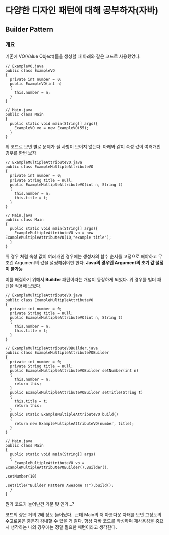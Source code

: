 # 다양한 디자인 패턴에 대해 공부하자(자바)

## Builder Pattern 
### 개요
기존에 VO(Value Object)들을 생성할 때 아래와 같은 코드르 사용했었다.
```
// ExampleVO.java
public class ExampleVO
{
  private int number = 0;
  public ExampleVO(int n)
  {
    this.number = n;
  }
}

// Main.java
public class Main
{
  public static void main(String[] args){
    ExampleVO vo = new ExampleVO(55);
  }
}
```

위 코드르 보면 별로 문제가 될 사항이 보이지 않는다.
아래와 같이 속성 값이 여러개인 경우를 한번 보자
```
// ExampleMultipleAttributeVO.java
public class ExampleMultipleAttributeVO
{
  private int number = 0;
  private String title = null;
  public ExampleMultipleAttributeVO(int n, String t)
  {
    this.number = n;
    this.title = t;
  }
}

// Main.java
public class Main
{
  public static void main(String[] args){
    ExampleMultipleAttributeVO vo = new ExampleMultipleAttributeVO(10,"example title");
  }
}
```

위 경우 처럼 속성 값이 여러개인 경우에는 생성자의 함수 순서를 고정으로 해야하고 무조건 Argument의 값을 설정해줘야만 한다.
**Java의 경우엔 Argument의 초기 값 설정이 불가능**

이를 해결하기 위해서 **Builder** 패턴이라는 개념이 등장하게 되었다.
위 경우를 빌더 패턴을 적용해 보았다.

```
// ExampleMultipleAttributeVO.java
public class ExampleMultipleAttributeVO
{
  private int number = 0;
  private String title = null;
  public ExampleMultipleAttributeVO(int n, String t)
  {
    this.number = n;
    this.title = t;
  }
}

// ExampleMultipleAttributeVOBuilder.java
public class ExampleMultipleAttributeVOBuilder
{
  private int number = 0;
  private String title = null;
  public ExampleMultipleAttributeVOBuilder setNumber(int n)
  {
    this.number = n;
    return this;
  }
  public ExampleMultipleAttributeVOBuilder setTitle(String t)
  {
    this.title = t;
    return this;
  }
  public static ExampleMultipleAttributeVO build()
  {
    return new ExampleMultipleAttributeVO(number, title);
  }
}

// Main.java
public class Main
{
  public static void main(String[] args)
  {
    ExampleMultipleAttributeVO vo = ExampleMultipleAttributeVOBuilder().Builder().
                                                                       .setNumber(10)
                                                                       .setTitle("Builder Pattern Awesome !!").build();
  }
}
```

<p style="color:'#c0c0c0'">뭔가 코드가 늘어난건 기분 탓 인가...?</p>

코드의 량은 거의 2배 정도 늘어났다.. 근데 Main의 저 아름다운 자태를 보면 그정도의 수고로움은 충분히 감내할 수 있을 거 같다.
항상 자바 코드를 작성하며 재사용성을 중요시 생각하는 나의 경우에는 정말 필요한 패턴이라고 생각한다.
